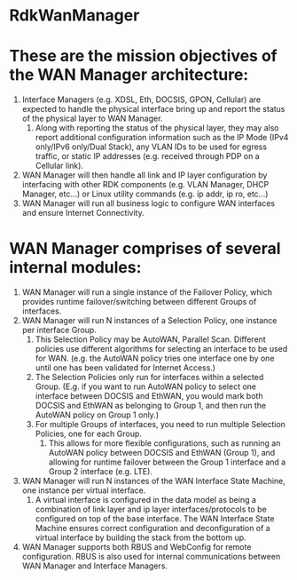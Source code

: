# RdkWanManager

**These are the mission objectives of the WAN Manager architecture:**
===================================================================

1. Interface Managers (e.g. XDSL, Eth, DOCSIS, GPON, Cellular) are expected to handle the physical interface bring up and report the status of the physical layer to WAN Manager.
    1. Along with reporting the status of the physical layer, they may also report additional configuration information such as the IP Mode (IPv4 only/IPv6 only/Dual Stack), any VLAN IDs to be used for egress traffic, or static IP addresses (e.g. received through PDP on a Cellular link).
2. WAN Manager will then handle all link and IP layer configuration by interfacing with other RDK components (e.g. VLAN Manager, DHCP Manager, etc...) or Linux utility commands (e.g. ip addr, ip ro, etc...)
3. WAN Manager will run all business logic to configure WAN interfaces and ensure Internet Connectivity.

WAN Manager comprises of several internal modules:
==================================================
1. WAN Manager will run a single instance of the Failover Policy, which provides runtime failover/switching between different Groups of interfaces.
2. WAN Manager will run N instances of a Selection Policy, one instance per interface Group.
    1. This Selection Policy may be AutoWAN, Parallel Scan. Different policies use different algorithms for selecting an interface to be used for WAN. (e.g. the AutoWAN policy tries one interface one by one until one has been validated for Internet Access.)
    2. The Selection Policies only run for interfaces within a selected Group. (E.g. if you want to run AutoWAN policy to select one interface between DOCSIS and EthWAN, you would mark both DOCSIS and EthWAN as belonging to Group 1, and then run the AutoWAN policy on Group 1 only.)
    3. For multiple Groups of interfaces, you need to run multiple Selection Policies, one for each Group.
        1. This allows for more flexible configurations, such as running an AutoWAN policy between DOCSIS and EthWAN (Group 1), and allowing for runtime failover between the Group 1 interface and a Group 2 interface (e.g. LTE).
3. WAN Manager will run N instances of the WAN Interface State Machine, one instance per virtual interface.
    1. A virtual interface is configured in the data model as being a combination of link layer and ip layer interfaces/protocols to be configured on top of the base interface. The WAN Interface State Machine ensures correct configuration and deconfiguration of a virtual interface by building the stack from the bottom up. 
4. WAN Manager supports both RBUS and WebConfig for remote configuration. RBUS is also used for internal communications between WAN Manager and Interface Managers.
